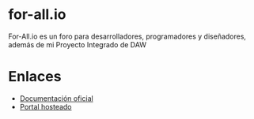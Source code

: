 # for-all.io
For-All.io es un foro para desarrolladores, programadores y diseñadores, además de mi Proyecto Integrado de DAW

# Enlaces
- [Documentación oficial](https://drive.google.com/open?id=1qsbjDd5Oy_Bk-A-AAf1ACzbxvnBJI8qw)
- [Portal hosteado](https://for-all-io.000webhostapp.com)
